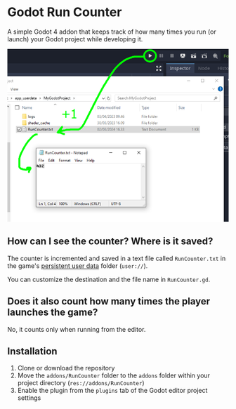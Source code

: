 # Godot Run Counter

A simple Godot 4 addon that keeps track of how many times you run (or launch) your Godot project while developing it. 

<img src="runcounter_screenshot.png" />

## How can I see the counter? Where is it saved?
The counter is incremented and saved in a text file called `RunCounter.txt` in the game's [persistent user data](https://docs.godotengine.org/en/stable/tutorials/io/data_paths.html#accessing-persistent-user-data-user) folder (`user://`).

You can customize the destination and the file name in `RunCounter.gd`.

## Does it also count how many times the player launches the game?
No, it counts only when running from the editor.

## Installation

1. Clone or download the repository
2. Move the `addons/RunCounter` folder to the `addons` folder within your project directory (`res://addons/RunCounter`)
3. Enable the plugin from the `plugins` tab of the Godot editor project settings
